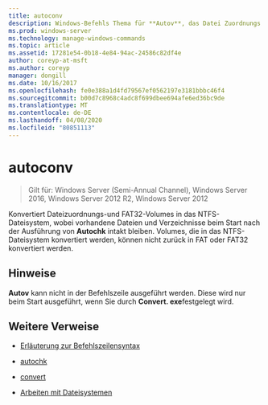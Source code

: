 ```yaml
---
title: autoconv
description: Windows-Befehls Thema für **Autov**, das Datei Zuordnungs Tabellen-und FAT32-Volumes in das NTFS-Dateisystem konvertiert.
ms.prod: windows-server
ms.technology: manage-windows-commands
ms.topic: article
ms.assetid: 17281e54-0b18-4e84-94ac-24586c82df4e
author: coreyp-at-msft
ms.author: coreyp
manager: dongill
ms.date: 10/16/2017
ms.openlocfilehash: fe0e388a1d4fd79567ef0562197e3181bbbc46f4
ms.sourcegitcommit: b00d7c8968c4adc8f699dbee694afe6ed36bc9de
ms.translationtype: MT
ms.contentlocale: de-DE
ms.lasthandoff: 04/08/2020
ms.locfileid: "80851113"
---
```

# <a name="autoconv"></a>autoconv

>Gilt für: Windows Server (Semi-Annual Channel), Windows Server 2016, Windows Server 2012 R2, Windows Server 2012

Konvertiert Dateizuordnungs-und FAT32-Volumes in das NTFS-Dateisystem, wobei vorhandene Dateien und Verzeichnisse beim Start nach der Ausführung von **Autochk** intakt bleiben. Volumes, die in das NTFS-Dateisystem konvertiert werden, können nicht zurück in FAT oder FAT32 konvertiert werden.

## <a name="remarks"></a>Hinweise

**Autov** kann nicht in der Befehlszeile ausgeführt werden. Diese wird nur beim Start ausgeführt, wenn Sie durch **Convert. exe**festgelegt wird.

## <a name="additional-references"></a>Weitere Verweise

- [Erläuterung zur Befehlszeilensyntax](command-line-syntax-key.md)

- [autochk](autochk.md)

- [convert](convert.md)

- [Arbeiten mit Dateisystemen](https://go.microsoft.com/fwlink/?LinkId=4509)
